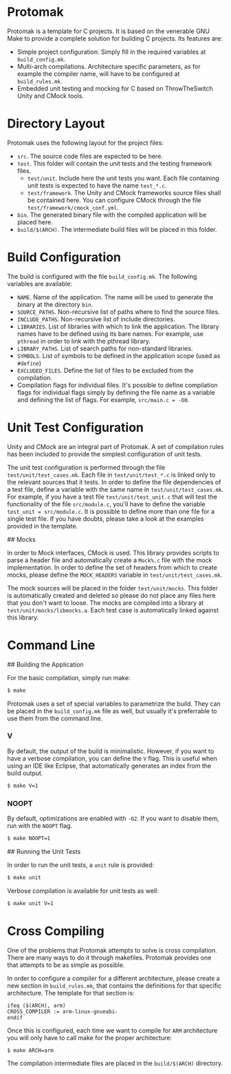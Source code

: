 # Protomak

Protomak is a template for C projects. It is based on the venerable GNU Make to provide a complete
solution for building C projects. Its features are:

 * Simple project configuration. Simply fill in the required variables at `build_config.mk`.
 * Multi-arch compilations. Architecture specific parameters, as for example the compiler name,
 will have to be configured at `build_rules.mk`.
 * Embedded unit testing and mocking for C based on ThrowTheSwitch Unity and CMock tools.

# Directory Layout

Protomak uses the following layout for the project files:

 * `src`. The source code files are expected to be here.
 * `test`. This folder will contain the unit tests and the testing framework files.
   * `test/unit`. Include here the unit tests you want. Each file containing unit tests is expected to have the name `test_*.c`.
   * `test/framework`. The Unity and CMock frameworks source files shall be contained here. You can configure CMock through the
     file `test/framework/cmock_conf.yml`.
 * `bin`. The generated binary file with the compiled application will be placed here.
 * `build/$(ARCH)`. The intermediate build files will be placed in this folder.

# Build Configuration

The build is configured with the file `build_config.mk`. The following variables are available:

 * `NAME`. Name of the application. The name will be used to generate the binary at the directory `bin`.
 * `SOURCE_PATHS`. Non-recursive list of paths where to find the source files.
 * `INCLUDE_PATHS`. Non-recursive list of include directories.
 * `LIBRARIES`. List of libraries with which to link the application. The library names have to be defined using its bare names. For example, use `pthread` in order to link with the pthread library.
 * `LIBRARY_PATHS`. List of search paths for non-standard libraries.
 * `SYMBOLS`. List of symbols to be defined in the application scope (used as `#define`)
 * `EXCLUDED_FILES`. Define the list of files to be excluded from the compilation.
 * Compilation flags for individual files. It's possible to define compilation flags for individual flags simply by defining the file name as a variable and defining the list of flags. For example, `src/main.c = -O0`.

# Unit Test Configuration

Unity and CMock are an integral part of Protomak. A set of compilation rules has been included to provide the simplest configuration of unit tests.

The unit test configuration is performed through the file `test/unit/test_cases.mk`. Each file in `test/unit/test_*.c` is linked only to the relevant sources that it tests. In order to define the file dependencies of a test file, define a variable with the same name in `test/unit/test_cases.mk`. For example, if you have a test file `test/unit/test_unit.c` that will test the functionality of the file `src/module.c`, you'll have to define the variable `test_unit = src/module.c`. It is possible to define more than one file for a single test file. If you have doubts, please take a look at the examples provided in the template.

## Mocks

In order to Mock interfaces, CMock is used. This library provides scripts to parse a header file and automatically create a `Mock%.c` file with the mock implementation. In order to define the set of headers from which to create mocks, please define the `MOCK_HEADERS` variable in `test/unit/test_cases.mk`.

The mock sources will be placed in the folder `test/unit/mocks`. This folder is automatically created and deleted so please do not place any files here that you don't want to loose. The mocks are compiled into a library at `test/unit/mocks/libmocks.a`. Each test case is automatically linked against this library.

# Command Line

## Building the Application

For the basic compilation, simply run make:
```bash
$ make
```

Protomak uses a set of special variables to parametrize the build. They can be placed in the `build_config.mk` file as well, but usually it's preferrable to use them from the command line.

### V

By default, the output of the build is minimalistic. However, if you want to have a verbose compilation, you can define the `V` flag. This is useful when using an IDE like Eclipse, that automatically generates an index from the build output.

```bash
$ make V=1
```

### NOOPT

By default, optimizations are enabled with `-O2`. If you want to disable them, run with the `NOOPT` flag.

```bash
$ make NOOPT=1
```

## Running the Unit Tests

In order to run the unit tests, a `unit` rule is provided:  

```bash
$ make unit
```

Verbose compilation is available for unit tests as well:

```bash
$ make unit V=1
```

# Cross Compiling

One of the problems that Protomak attempts to solve is cross compilation. There are many ways to do it through makefiles. Protomak provides one that attempts to be as simple as possible.

In order to configure a compiler for a different architecture, please create a new section in `build_rules.mk`, that contains the definitions for that specific architecture. The template for that section is:

```make
ifeq ($(ARCH), arm)
CROSS_COMPILER := arm-linux-gnueabi-
endif
```

Once this is configured, each time we want to compile for `ARM` architecture you will only have to call make for the proper architecture:

```bash
$ make ARCH=arm
```

The compilation intermediate files are placed in the `build/$(ARCH)` directory.
